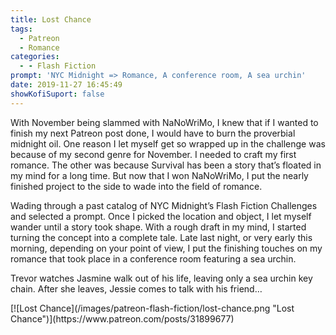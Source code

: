 ```yaml
---
title: Lost Chance
tags:
  - Patreon
  - Romance
categories:
  - - Flash Fiction
prompt: 'NYC Midnight => Romance, A conference room, A sea urchin'
date: 2019-11-27 16:45:49
showKofiSuport: false
---
```


With November being slammed with NaNoWriMo, I knew that if I wanted to finish my next Patreon post done, I would have to burn the proverbial midnight oil. One reason I let myself get so wrapped up in the challenge was because of my second genre for November. I needed to craft my first romance. The other was because Survival has been a story that’s floated in my mind for a long time. But now that I won NaNoWriMo, I put the nearly finished project to the side to wade into the field of romance.<!-- more --> 

Wading through a past catalog of NYC Midnight’s Flash Fiction Challenges and selected a prompt. Once I picked the location and object, I let myself wander until a story took shape. With a rough draft in my mind, I started turning the concept into a complete tale. Late last night, or very early this morning, depending on your point of view, I put the finishing touches on my romance that took place in a conference room featuring a sea urchin.

Trevor watches Jasmine walk out of his life, leaving only a sea urchin key chain. After she leaves, Jessie comes to talk with his friend…

<div class="center">[![Lost Chance](/images/patreon-flash-fiction/lost-chance.png "Lost Chance")](https://www.patreon.com/posts/31899677)</div>